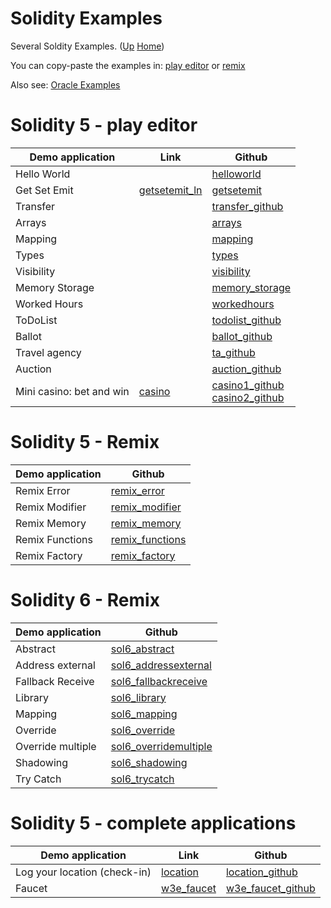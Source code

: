 # Solidity Examples

Several Soldity Examples. ([Up](..) [Home](..\..))

You can copy-paste the examples in: [play editor] or [remix]

Also see: [Oracle Examples](..\oracle_examples) 

[play editor]:  https://playproject.io/play-ed/
[remix]:        http://remix.ethereum.org/

# Solidity 5 - play editor

| Demo application              | Link            | Github
| ---------                     | -------         | -----
| Hello World                   |                 | [helloworld]
| Get Set Emit                  | [getsetemit_ln] | [getsetemit]
| Transfer                      |                 | [transfer_github]
| Arrays                        |                 | [arrays]
| Mapping                       |                 | [mapping]
| Types                         |                 | [types]
| Visibility                    |                 | [visibility]
| Memory Storage                |                 | [memory_storage]
| Worked Hours                  |                 | [workedhours]
| ToDoList                      |                 | [todolist_github]
| Ballot                        |                 | [ballot_github]
| Travel agency                 |                 | [ta_github]
| Auction                       |                 | [auction_github]
| Mini casino: bet and win      | [casino]        | [casino1_github]<br>[casino2_github]

[casino]:            http://web3examples.com/ethereum/casino/
[casino1_github]:    https://github.com/web3examples/ethereum/tree/master/casino
[casino2_github]:    https://github.com/web3examples/ethereum/blob/master/solidity_examples/Casino.sol
[transfer_github]:   https://github.com/web3examples/ethereum/blob/master/solidity_examples/Transfer.sol
[todolist_github]:   https://github.com/web3examples/ethereum/blob/master/solidity_examples/ToDoList.sol
[ballot_github]:     https://github.com/web3examples/ethereum/blob/master/solidity_examples/Ballot.sol
[ta_github]:        https://github.com/web3examples/ethereum/blob/master/solidity_examples/TravelAgency.sol
[auction_github]:   https://github.com/web3examples/ethereum/blob/master/solidity_examples/SimpleAuction.sol
[arrays]:           https://github.com/web3examples/ethereum/blob/master/solidity_examples/Arrays.sol
[types]:            https://github.com/web3examples/ethereum/blob/master/solidity_examples/Types.sol
[visibility]:       https://github.com/web3examples/ethereum/blob/master/solidity_examples/Visibility.sol
[mapping]:          https://github.com/web3examples/ethereum/blob/master/solidity_examples/Mapping.sol
[memory_storage]:   https://github.com/web3examples/ethereum/blob/master/solidity_examples/Memory_Storage.sol
[getsetemit_ln]:    https://web3examples.com/ethereum/web3js_browser/getset.html
[getsetemit]:       https://github.com/web3examples/ethereum/blob/master/solidity_examples/GetSetEmit.sol
[workedhours]:      https://github.com/web3examples/ethereum/blob/master/solidity_examples/WorkedHours.sol
[helloworld]:       https://github.com/web3examples/ethereum/blob/master/solidity_examples/HelloWorld.sol

# Solidity 5 - Remix

| Demo application     | Github
| ---------            | -----
| Remix Error          | [remix_error]
| Remix Modifier       | [remix_modifier]
| Remix Memory         | [remix_memory]
| Remix Functions      | [remix_functions]
| Remix Factory        | [remix_factory]

[remix_factory]:    https://github.com/web3examples/ethereum/blob/master/solidity_examples/Remix_Factory.sol 
[remix_functions]:  https://github.com/web3examples/ethereum/blob/master/solidity_examples/Remix_Functions.sol
[remix_memory]:     https://github.com/web3examples/ethereum/blob/master/solidity_examples/Remix_Memory.sol
[remix_modifier]:   https://github.com/web3examples/ethereum/blob/master/solidity_examples/Remix_Modifier.sol
[remix_error]:      https://github.com/web3examples/ethereum/blob/master/solidity_examples/Remix_Error.sol

# Solidity 6 - Remix

| Demo application     | Github
| ---------            | -----
| Abstract             | [sol6_abstract]
| Address external     | [sol6_addressexternal]
| Fallback Receive     | [sol6_fallbackreceive]
| Library              | [sol6_library]
| Mapping              | [sol6_mapping]
| Override             | [sol6_override]
| Override multiple    | [sol6_overridemultiple]
| Shadowing            | [sol6_shadowing]
| Try Catch            | [sol6_trycatch]

[sol6_abstract]:            https://github.com/web3examples/ethereum/blob/master/solidity_examples/sol6_abstract.sol
[sol6_addressexternal]:     https://github.com/web3examples/ethereum/blob/master/solidity_examples/sol6_addressexternal.sol
[sol6_fallbackreceive]:     https://github.com/web3examples/ethereum/blob/master/solidity_examples/sol6_fallbackreceive.sol
[sol6_library]:             https://github.com/web3examples/ethereum/blob/master/solidity_examples/sol6_library.sol
[sol6_mapping]:             https://github.com/web3examples/ethereum/blob/master/solidity_examples/sol6_mapping.sol
[sol6_override]:            https://github.com/web3examples/ethereum/blob/master/solidity_examples/sol6_override.sol
[sol6_overridemultiple]:    https://github.com/web3examples/ethereum/blob/master/solidity_examples/sol6_overridemultiple.sol
[sol6_shadowing]:           https://github.com/web3examples/ethereum/blob/master/solidity_examples/sol6_shadowing.sol
[sol6_trycatch]:            https://github.com/web3examples/ethereum/blob/master/solidity_examples/sol6_trycatch.sol


# Solidity 5 - complete applications

| Demo application              | Link            | Github
| ---------                     | -------         | -----
| Log your location (check-in)  | [location]      | [location_github]
| Faucet                        | [w3e_faucet]    | [w3e_faucet_github]

[location]:          http://web3examples.com/location
[location_github]:   https://github.com/web3examples/location
[w3e_faucet]:        http://web3examples.com/ethereum/faucet
[w3e_faucet_github]: https://github.com/web3examples/ethereum/tree/master/faucet

